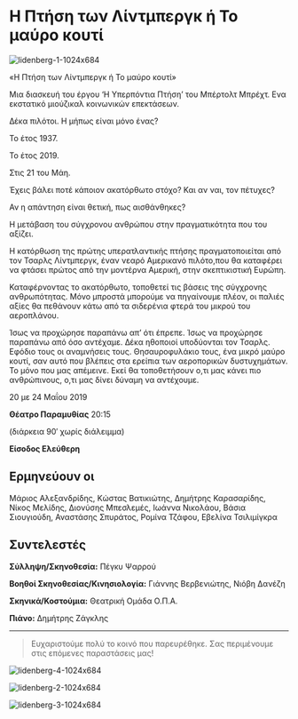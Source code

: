 # Η Πτήση των Λίντμπεργκ ή Το μαύρο κουτί

![lidenberg-1-1024x684](https://github.com/theatrikiopa/theatrikiopa.eu/assets/16403754/f24c1793-e569-467e-b324-8be7f5adfbeb)

«Η Πτήση των Λίντμπεργκ ή Το μαύρο κουτί»

Μια διασκευή του έργου ‘Η Υπερπόντια Πτήση’ του Μπέρτολτ Μπρέχτ. Ενα εκστατικό μιούζικαλ κοινωνικών επεκτάσεων.

Δέκα πιλότοι. Η μήπως είναι μόνο ένας?

Το έτος 1937.

Το έτος 2019.

Στις 21 του Μάη.

Έχεις βάλει ποτέ κάποιον ακατόρθωτο στόχο? Και αν ναι, τον πέτυχες?

Αν η απάντηση είναι θετική, πως αισθάνθηκες?

Η μετάβαση του σύγχρονου ανθρώπου στην πραγματικότητα που του αξίζει.

Η κατόρθωση της πρώτης υπερατλαντικής πτήσης πραγματοποιείται από τον Τσαρλς Λίντμπεργκ, έναν νεαρό Αμερικανό πιλότο,που θα καταφέρει να φτάσει πρώτος από την μοντέρνα Αμερική, στην σκεπτικιστική Ευρώπη.

Καταφέρνοντας το ακατόρθωτο, τοποθετεί τις βάσεις της σύγχρονης ανθρωπότητας.
Μόνο μπροστά μπορούμε να πηγαίνουμε πλέον, οι παλιές αξίες θα πεθάνουν κάτω από τα σιδερένια φτερά του μικρού του αεροπλάνου.

Ίσως να προχώρησε παραπάνω απ’ ότι έπρεπε. Ίσως να προχώρησε παραπάνω από όσο αντέχαμε.
Δέκα ηθοποιοί υποδύονται τον Τσαρλς. Εφόδιο τους οι αναμνήσεις τους. Θησαυροφυλάκιο τους, ένα μικρό μαύρο κουτί, σαν αυτό που βλέπεις στα ερείπια των αεροπορικών δυστυχημάτων. Το μόνο που μας απέμεινε. Εκεί θα τοποθετήσουν ο,τι μας κάνει πιο ανθρώπινους, ο,τι μας δίνει δύναμη να αντέχουμε.

20 με 24 Μαΐου 2019

**Θέατρο Παραμυθίας** 20:15

(διάρκεια 90′ χωρίς διάλειμμα)

**Είσοδος Ελεύθερη**

## Ερμηνεύουν οι
Μάριος Αλεξανδρίδης, Κώστας Βατικιώτης, Δημήτρης Καρασαρίδης, Νίκος Μελίδης, Διονύσης Μπεσλεμές, Ιωάννα Νικολάου, Βάσια Σιουγιούδη, Αναστάσης Σπυράτος, Ρομίνα Τζάφου, Εβελίνα Τσιλιμίγκρα

## Συντελεστές

**Σύλληψη/Σκηνοθεσία:** Πέγκυ Ψαρρού

**Βοηθοί Σκηνοθεσίας/Κινησιολογία:** Γιάννης Βερβενιώτης, Νιόβη Δανέζη

**Σκηνικά/Κοστούμια:** Θεατρική Ομάδα Ο.Π.Α.

**Πιάνο:** Δημήτρης Ζάγκλης

***

> Ευχαριστούμε πολύ το κοινό που παρευρέθηκε.
> Σας περιμένουμε στις επόμενες παραστάσεις μας!

![lidenberg-4-1024x684](https://github.com/theatrikiopa/theatrikiopa.eu/assets/16403754/383a37c3-f9db-4e83-9c7d-e2f00944b9a7)

![lidenberg-2-1024x684](https://github.com/theatrikiopa/theatrikiopa.eu/assets/16403754/75432e50-e18b-435f-94f7-9ecb2a4c79ac)

![lidenberg-3-1024x684](https://github.com/theatrikiopa/theatrikiopa.eu/assets/16403754/8b1fb4dd-026d-45fd-b867-147484dbc1d1)
